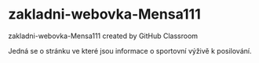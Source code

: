 # zakladni-webovka-Mensa111
zakladni-webovka-Mensa111 created by GitHub Classroom

Jedná se o stránku ve které jsou informace o sportovní výživě k posilování. 
